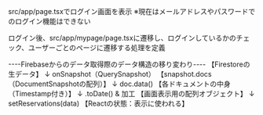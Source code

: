 src/app/page.tsxでログイン画面を表示
※現在はメールアドレスやパスワードでのログイン機能はできない

ログイン後、src/app/mypage/page.tsxに遷移し、ログインしているかのチェック、ユーザーごとのページに遷移する処理を定義



----Firebaseからのデータ取得際のデータ構造の移り変わり----
【Firestoreの生データ】
↓ onSnapshot（QuerySnapshot）
【snapshot.docs（DocumentSnapshotの配列）】
↓ doc.data()
【各ドキュメントの中身（Timestamp付き）】
↓ .toDate() & 加工
【画面表示用の配列オブジェクト】
↓ setReservations(data)
【Reactの状態：表示に使われる】